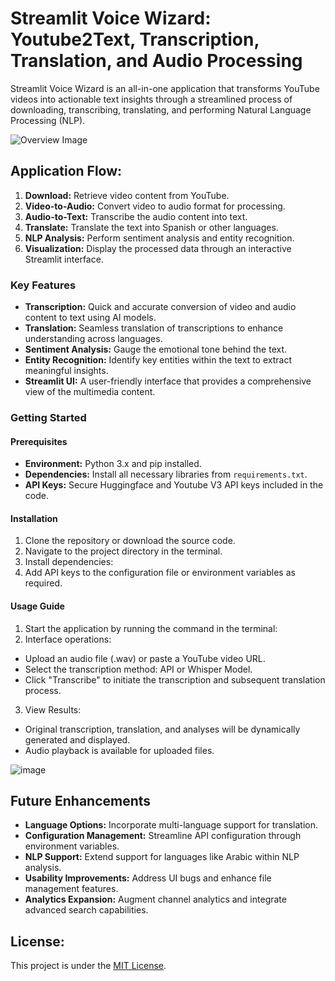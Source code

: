 # Streamlit Voice Wizard: Youtube2Text, Transcription, Translation, and Audio Processing

Streamlit Voice Wizard is an all-in-one application that transforms YouTube videos into actionable text insights through a streamlined process of downloading, transcribing, translating, and performing Natural Language Processing (NLP).

![Overview Image](https://github.com/demiurg0/Youtube2Text-Streamlit/assets/165735354/93c850c4-55e1-4bff-aed8-94ea44952054)

## Application Flow:

1. **Download:** Retrieve video content from YouTube.
2. **Video-to-Audio:** Convert video to audio format for processing.
3. **Audio-to-Text:** Transcribe the audio content into text.
4. **Translate:** Translate the text into Spanish or other languages.
5. **NLP Analysis:** Perform sentiment analysis and entity recognition.
6. **Visualization:** Display the processed data through an interactive Streamlit interface.

### Key Features

- **Transcription:** Quick and accurate conversion of video and audio content to text using AI models.
- **Translation:** Seamless translation of transcriptions to enhance understanding across languages.
- **Sentiment Analysis:** Gauge the emotional tone behind the text.
- **Entity Recognition:** Identify key entities within the text to extract meaningful insights.
- **Streamlit UI:** A user-friendly interface that provides a comprehensive view of the multimedia content.

### Getting Started

#### Prerequisites

- **Environment:** Python 3.x and pip installed.
- **Dependencies:** Install all necessary libraries from `requirements.txt`.
- **API Keys:** Secure Huggingface and Youtube V3 API keys included in the code.

#### Installation

1. Clone the repository or download the source code.
2. Navigate to the project directory in the terminal.
3. Install dependencies:
4. Add API keys to the configuration file or environment variables as required.

#### Usage Guide

1. Start the application by running the command in the terminal:
2. Interface operations:
- Upload an audio file (.wav) or paste a YouTube video URL.
- Select the transcription method: API or Whisper Model.
- Click "Transcribe" to initiate the transcription and subsequent translation process.

3. View Results:
- Original transcription, translation, and analyses will be dynamically generated and displayed.
- Audio playback is available for uploaded files.

![image](https://github.com/demiurg0/Youtube2Text-Streamlit-Voice-Wizard/assets/165735354/5afbabc2-2071-45e9-900b-524c55d9bcd7)

## Future Enhancements

- **Language Options:** Incorporate multi-language support for translation.
- **Configuration Management:** Streamline API configuration through environment variables.
- **NLP Support:** Extend support for languages like Arabic within NLP analysis.
- **Usability Improvements:** Address UI bugs and enhance file management features.
- **Analytics Expansion:** Augment channel analytics and integrate advanced search capabilities.


## License:

This project is under the [MIT License](LICENSE).
